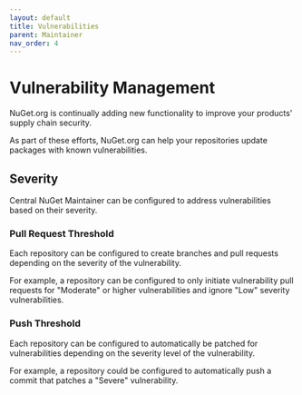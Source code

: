 ```yaml
---
layout: default
title: Vulnerabilities
parent: Maintainer
nav_order: 4
---
```


# Vulnerability Management

NuGet.org is continually adding new functionality to improve your products' supply chain security.

As part of these efforts, NuGet.org can help your repositories update packages with known vulnerabilities.

## Severity

Central NuGet Maintainer can be configured to address vulnerabilities based on their severity.

### Pull Request Threshold

Each repository can be configured to create branches and pull requests depending on the severity of the vulnerability.

For example, a repository can be configured to only initiate vulnerability pull requests for "Moderate" or higher vulnerabilities and ignore "Low" severity vulnerabilities.

### Push Threshold

Each repository can be configured to automatically be patched for vulnerabilities depending on the severity level of the vulnerability.

For example, a repository could be configured to automatically push a commit that patches a "Severe" vulnerability.
